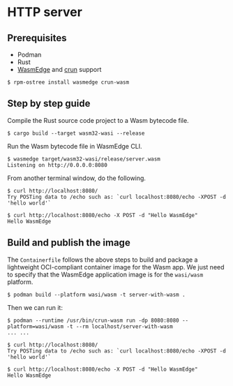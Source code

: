# HTTP server

## Prerequisites

- Podman
- Rust
- [WasmEdge](https://wasmedge.org/) and [crun](https://github.com/containers/crun) support
```
$ rpm-ostree install wasmedge crun-wasm
```

## Step by step guide

Compile the Rust source code project to a Wasm bytecode file.

```
$ cargo build --target wasm32-wasi --release
```

Run the Wasm bytecode file in WasmEdge CLI.

```
$ wasmedge target/wasm32-wasi/release/server.wasm
Listening on http://0.0.0.0:8080
```

From another terminal window, do the following.

```
$ curl http://localhost:8080/
Try POSTing data to /echo such as: `curl localhost:8080/echo -XPOST -d 'hello world'`

$ curl http://localhost:8080/echo -X POST -d "Hello WasmEdge"
Hello WasmEdge
```

## Build and publish the image

The `Containerfile` follows the above steps to build and package a lightweight OCI-compliant container image for the Wasm app.
We just need to specify that the WasmEdge application image is for the `wasi/wasm` platform.

```
$ podman build --platform wasi/wasm -t server-with-wasm .
```

Then we can run it:
```
$ podman --runtime /usr/bin/crun-wasm run -dp 8080:8080 --platform=wasi/wasm -t --rm localhost/server-with-wasm
... ...

$ curl http://localhost:8080/
Try POSTing data to /echo such as: `curl localhost:8080/echo -XPOST -d 'hello world'`

$ curl http://localhost:8080/echo -X POST -d "Hello WasmEdge"
Hello WasmEdge
```


